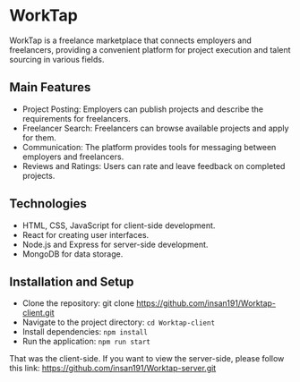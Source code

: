 # WorkTap
WorkTap is a freelance marketplace that connects employers and freelancers, providing a convenient platform for project execution and talent sourcing in various fields.

## Main Features
* Project Posting: Employers can publish projects and describe the requirements for freelancers.
* Freelancer Search: Freelancers can browse available projects and apply for them.
* Communication: The platform provides tools for messaging between employers and freelancers.
* Reviews and Ratings: Users can rate and leave feedback on completed projects.
## Technologies
* HTML, CSS, JavaScript for client-side development.
* React for creating user interfaces.
* Node.js and Express for server-side development.
* MongoDB for data storage.
## Installation and Setup
* Clone the repository: git clone https://github.com/insan191/Worktap-client.git
* Navigate to the project directory: `cd Worktap-client`
* Install dependencies: `npm install`
* Run the application: `npm run start`

That was the client-side. If you want to view the server-side, please follow this link: https://github.com/insan191/Worktap-server.git 
  
